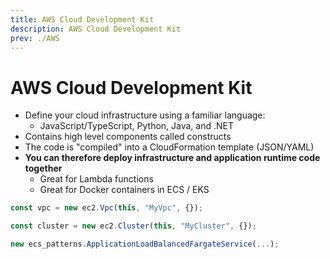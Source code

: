```yaml
---
title: AWS Cloud Development Kit
description: AWS Cloud Development Kit
prev: ./AWS
---
```


# AWS Cloud Development Kit

- Define your cloud infrastructure using a familiar language:
  - JavaScript/TypeScript, Python, Java, and .NET
- Contains high level components called constructs
- The code is "compiled" into a CloudFormation template (JSON/YAML)
- **You can therefore deploy infrastructure and application runtime code together**
  - Great for Lambda functions
  - Great for Docker containers in ECS / EKS

```javascript
const vpc = new ec2.Vpc(this, "MyVpc", {});

const cluster = new ec2.Cluster(this, "MyCluster", {});

new ecs_patterns.ApplicationLoadBalancedFargateService(...);
```
